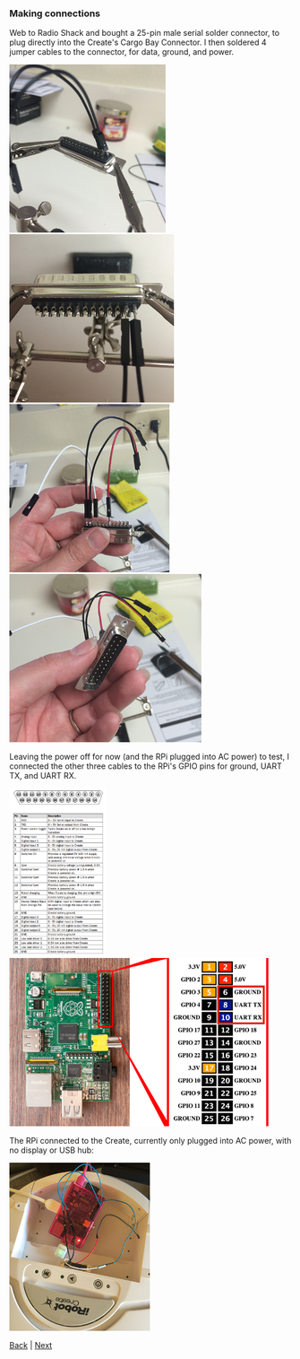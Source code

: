 ### Making connections

Web to Radio Shack and bought a 25-pin male serial solder connector, to plug directly into the Create's Cargo Bay Connector. I then soldered 4 jumper cables to the connector, for data, ground, and power.

<a href="img/soldering1.png"><img src="img/soldering1.png" height="300"></a>
<a href="img/soldering2.png"><img src="img/soldering2.png" height="300"></a>
<a href="img/soldering3.png"><img src="img/soldering3.png" height="300"></a>
<a href="img/soldering4.png"><img src="img/soldering4.png" height="300"></a>

Leaving the power off for now (and the RPi plugged into AC power) to test, I connected the other three cables to the RPi's GPIO pins for ground, UART TX, and UART RX.

<a href="img/create_serial_pinout.png"><img src="img/create_serial_pinout.png" height="300"></a>
<a href="img/rpi_gpio_pin_out.png"><img src="img/rpi_gpio_pin_out.png" height="300"></a>

The RPi connected to the Create, currently only plugged into AC power, with no display or USB hub:

<a href="img/connection.png"><img src="img/connection.png" height="300"></a>

[Back](19.md) | [Next](21.md)
